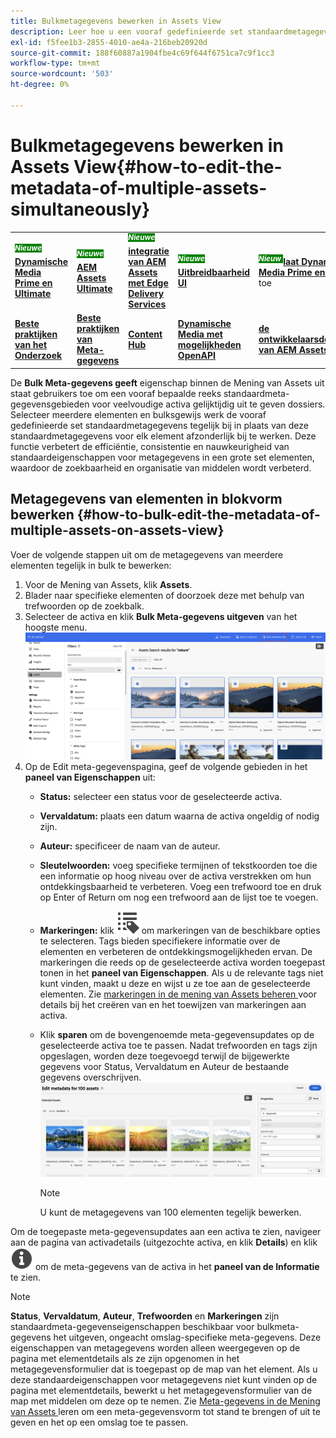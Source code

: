 ```yaml
---
title: Bulkmetagegevens bewerken in Assets View
description: Leer hoe u een vooraf gedefinieerde set standaardmetagegevensvelden kunt bijwerken voor meerdere elementen die tegelijkertijd beschikbaar zijn in de Assets View.
exl-id: f5fee1b3-2855-4010-ae4a-216beb20920d
source-git-commit: 188f60887a1904fbe4c69f644f6751ca7c9f1cc3
workflow-type: tm+mt
source-wordcount: '503'
ht-degree: 0%

---
```


# Bulkmetagegevens bewerken in Assets View{#how-to-edit-the-metadata-of-multiple-assets-simultaneously}

<table>
    <tr>
        <td>
            <sup style= "background-color:#008000; color:#FFFFFF; font-weight:bold"><i> Nieuwe </i></sup> <a href="/help/assets/dynamic-media/dm-prime-ultimate.md"><b> Dynamische Media Prime en Ultimate </b></a>
        </td>
        <td>
            <sup style= "background-color:#008000; color:#FFFFFF; font-weight:bold"><i> Nieuwe </i></sup> <a href="/help/assets/assets-ultimate-overview.md"><b> AEM Assets Ultimate </b></a>
        </td>
        <td>
            <sup style= "background-color:#008000; color:#FFFFFF; font-weight:bold"><i> Nieuwe </i></sup> <a href="/help/assets/integrate-aem-assets-edge-delivery-services.md"><b> integratie van AEM Assets met Edge Delivery Services </b></a>
        </td>
        <td>
            <sup style= "background-color:#008000; color:#FFFFFF; font-weight:bold"><i> Nieuwe </i></sup> <a href="/help/assets/aem-assets-view-ui-extensibility.md"><b> Uitbreidbaarheid UI </b></a>
        </td>
          <td>
            <sup style= "background-color:#008000; color:#FFFFFF; font-weight:bold"><i> Nieuw </i></sup> <a href="/help/assets/dynamic-media/enable-dynamic-media-prime-and-ultimate.md"><b> laat Dynamische Media Prime en Ultimate </b></a> toe
        </td>
    </tr>
    <tr>
        <td>
            <a href="/help/assets/search-best-practices.md"><b> Beste praktijken van het Onderzoek </b></a>
        </td>
        <td>
            <a href="/help/assets/metadata-best-practices.md"><b> Beste praktijken van Meta-gegevens </b></a>
        </td>
        <td>
            <a href="/help/assets/product-overview.md"><b> Content Hub </b></a>
        </td>
        <td>
            <a href="/help/assets/dynamic-media-open-apis-overview.md"><b> Dynamische Media met mogelijkheden OpenAPI </b></a>
        </td>
        <td>
            <a href="https://developer.adobe.com/experience-cloud/experience-manager-apis/"><b> de ontwikkelaarsdocumentatie van AEM Assets </b></a>
        </td>
    </tr>
</table>

De **Bulk Meta-gegevens geeft** eigenschap binnen de Mening van Assets uit staat gebruikers toe om een vooraf bepaalde reeks standaardmeta-gegevensgebieden voor veelvoudige activa gelijktijdig uit te geven dossiers. Selecteer meerdere elementen en bulksgewijs werk de vooraf gedefinieerde set standaardmetagegevens tegelijk bij in plaats van deze standaardmetagegevens voor elk element afzonderlijk bij te werken. Deze functie verbetert de efficiëntie, consistentie en nauwkeurigheid van standaardeigenschappen voor metagegevens in een grote set elementen, waardoor de zoekbaarheid en organisatie van middelen wordt verbeterd.

## Metagegevens van elementen in blokvorm bewerken {#how-to-bulk-edit-the-metadata-of-multiple-assets-on-assets-view}

Voer de volgende stappen uit om de metagegevens van meerdere elementen tegelijk in bulk te bewerken:

1. Voor de Mening van Assets, klik **Assets**.
1. Blader naar specifieke elementen of doorzoek deze met behulp van trefwoorden op de zoekbalk.
1. Selecteer de activa en klik **Bulk Meta-gegevens uitgeven** van het hoogste menu.
   ![ bulk-meta-gegeven-geef uit ](/help/assets/assets/bulk-metadata-edit1.png)
1. Op de Edit meta-gegevenspagina, geef de volgende gebieden in het **paneel van Eigenschappen** uit:
   * **Status:** selecteer een status voor de geselecteerde activa.
   * **Vervaldatum:** plaats een datum waarna de activa ongeldig of nodig zijn.
   * **Auteur:** specificeer de naam van de auteur.
   * **Sleutelwoorden:** voeg specifieke termijnen of tekstkoorden toe die een informatie op hoog niveau over de activa verstrekken om hun ontdekkingsbaarheid te verbeteren. Voeg een trefwoord toe en druk op Enter of Return om nog een trefwoord aan de lijst toe te voegen.
   * **Markeringen:** klik ![ etikettenpictogram ](/help/assets/assets/tags-icon.svg) om markeringen van de beschikbare opties te selecteren. Tags bieden specifiekere informatie over de elementen en verbeteren de ontdekkingsmogelijkheden ervan. De markeringen die reeds op de geselecteerde activa worden toegepast tonen in het **paneel van Eigenschappen**. Als u de relevante tags niet kunt vinden, maakt u deze en wijst u ze toe aan de geselecteerde elementen. Zie [ markeringen in de mening van Assets beheren ](/help/assets/tagging-management-assets-view.md) voor details bij het creëren van en het toewijzen van markeringen aan activa.
   * Klik **sparen** om de bovengenoemde meta-gegevensupdates op de geselecteerde activa toe te passen. Nadat trefwoorden en tags zijn opgeslagen, worden deze toegevoegd terwijl de bijgewerkte gegevens voor Status, Vervaldatum en Auteur de bestaande gegevens overschrijven.
     ![ sparen-bulk-meta-gegeven-geef-eigenschappen uit ](/help/assets/assets/save-bulk-metadata-edit-properties2.png)

     >[!NOTE]
     >
     >U kunt de metagegevens van 100 elementen tegelijk bewerken.

Om de toegepaste meta-gegevensupdates aan een activa te zien, navigeer aan de pagina van activadetails (uitgezochte activa, en klik **Details**) en klik ![](/help/assets/assets/info-icon-solid-black.svg) om de meta-gegevens van de activa in het **paneel van de Informatie** te zien.

>[!NOTE]
>
>**Status**, **Vervaldatum**, **Auteur**, **Trefwoorden** en **Markeringen** zijn standaardmeta-gegevenseigenschappen beschikbaar voor bulkmeta-gegevens het uitgeven, ongeacht omslag-specifieke meta-gegevens. Deze eigenschappen van metagegevens worden alleen weergegeven op de pagina met elementdetails als ze zijn opgenomen in het metagegevensformulier dat is toegepast op de map van het element. Als u deze standaardeigenschappen voor metagegevens niet kunt vinden op de pagina met elementdetails, bewerkt u het metagegevensformulier van de map met middelen om deze op te nemen. Zie [ Meta-gegevens in de Mening van Assets ](/help/assets/metadata-assets-view.md) leren om een meta-gegevensvorm tot stand te brengen of uit te geven en het op een omslag toe te passen.
